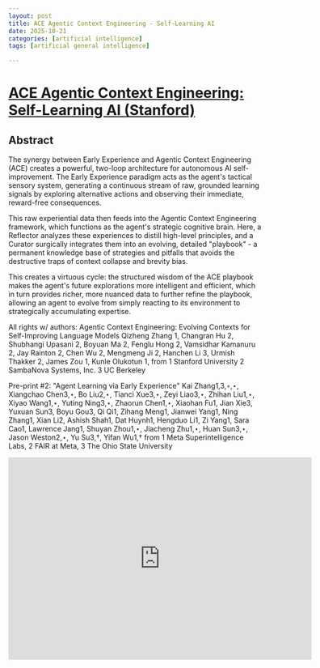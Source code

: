 ```yaml
---
layout: post
title: ACE Agentic Context Engineering - Self-Learning AI
date: 2025-10-21
categories: [artificial intelligence]
tags: [artificial general intelligence]

---
```



# [ACE Agentic Context Engineering: Self-Learning AI (Stanford)](https://www.youtube.com/watch?v=BJjsfNO5JTo)




## Abstract

The synergy between Early Experience and Agentic Context Engineering (ACE) creates a powerful, two-loop architecture for autonomous AI self-improvement. The Early Experience paradigm acts as the agent's tactical sensory system, generating a continuous stream of raw, grounded learning signals by exploring alternative actions and observing their immediate, reward-free consequences. 

This raw experiential data then feeds into the Agentic Context Engineering framework, which functions as the agent's strategic cognitive brain. Here, a Reflector analyzes these experiences to distill high-level principles, and a Curator surgically integrates them into an evolving, detailed "playbook" - a permanent knowledge base of strategies and pitfalls that avoids the destructive traps of context collapse and brevity bias. 

This creates a virtuous cycle: the structured wisdom of the ACE playbook makes the agent's future explorations more intelligent and efficient, which in turn provides richer, more nuanced data to further refine the playbook, allowing an agent to evolve from simply reacting to its environment to strategically accumulating expertise.

All rights w/ authors:
Agentic Context Engineering: Evolving Contexts for Self-Improving
Language Models
Qizheng Zhang 1, Changran Hu 2, Shubhangi Upasani 2, Boyuan Ma 2, Fenglu Hong 2,
Vamsidhar Kamanuru 2, Jay Rainton 2, Chen Wu 2, Mengmeng Ji 2, Hanchen Li 3,
Urmish Thakker 2, James Zou 1, Kunle Olukotun 1,
from 
1 Stanford University 
2 SambaNova Systems, Inc. 
3 UC Berkeley

Pre-print #2:
"Agent Learning via Early Experience"
Kai Zhang1,3,◦,⋆, Xiangchao Chen3,⋆, Bo Liu2,⋆, Tianci Xue3,⋆, Zeyi Liao3,⋆, Zhihan Liu1,⋆, Xiyao Wang1,⋆,
Yuting Ning3,⋆, Zhaorun Chen1,⋆, Xiaohan Fu1, Jian Xie3, Yuxuan Sun3, Boyu Gou3, Qi Qi1, Zihang Meng1,
Jianwei Yang1, Ning Zhang1, Xian Li2, Ashish Shah1, Dat Huynh1, Hengduo Li1, Zi Yang1, Sara Cao1,
Lawrence Jang1, Shuyan Zhou1,⋆, Jiacheng Zhu1,⋆, Huan Sun3,⋆, Jason Weston2,⋆, Yu Su3,†, Yifan Wu1,†
from
1 Meta Superintelligence Labs, 
2 FAIR at Meta, 
3 The Ohio State University


<iframe width="600" height="400" src="https://www.youtube.com/embed/elgYgPo_vY4?si=k_gvGJLohnmz_Peb" title="YouTube video player" frameborder="0" allow="accelerometer; autoplay; clipboard-write; encrypted-media; gyroscope; picture-in-picture; web-share" referrerpolicy="strict-origin-when-cross-origin" allowfullscreen></iframe>